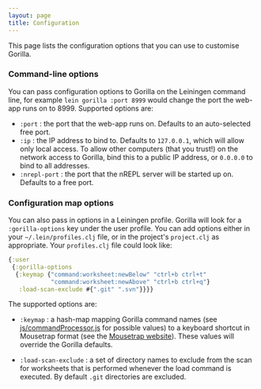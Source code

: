 ```yaml
---
layout: page
title: Configuration
---
```


This page lists the configuration options that you can use to customise Gorilla.

### Command-line options

You can pass configuration options to Gorilla on the Leiningen command line, for example `lein gorilla :port 8999`
would change the port the web-app runs on to 8999. Supported options are:

- `:port` : the port that the web-app runs on. Defaults to an auto-selected free port.
- `:ip` : the IP address to bind to. Defaults to `127.0.0.1`, which will allow only local access. To allow other
  computers (that you trust!) on the network access to Gorilla, bind this to a public IP address, or `0.0.0.0` to
  bind to all addresses.
- `:nrepl-port` : the port that the nREPL server will be started up on. Defaults to a free port.
 

### Configuration map options

You can also pass in options in a Leiningen profile. Gorilla will look for a `:gorilla-options` key under the user
profile. You can add options either in your `~/.lein/profiles.clj` file, or in the project's `project.clj` as
appropriate. Your `profiles.clj` file could look like:

```clojure
{:user
 {:gorilla-options
  {:keymap {"command:worksheet:newBelow" "ctrl+b ctrl+t"
            "command:worksheet:newAbove" "ctrl+b ctrl+q"}
   :load-scan-exclude #{".git" ".svn"}}}}
```

The supported options are:

- `:keymap` : a hash-map mapping Gorilla command names (see
[js/commandProcessor.js](https://github.com/JonyEpsilon/gorilla-repl/blob/develop/resources/public/js/commandProcessor.js)
 for possible values) to a keyboard
shortcut in Mousetrap format (see the [Mousetrap website](http://craig.is/killing/mice)). These values will override
the Gorilla defaults.

- `:load-scan-exclude` : a set of directory names to exclude from the scan for worksheets that is performed
whenever the load command is executed. By default `.git` directories are excluded.